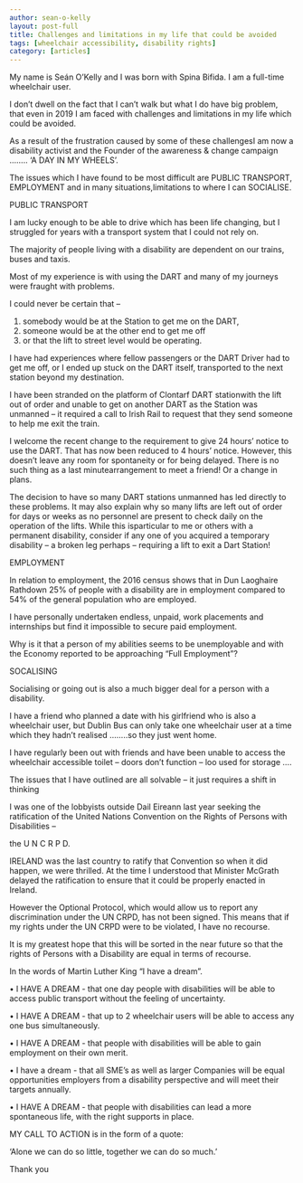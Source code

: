 ```yaml
---
author: sean-o-kelly
layout: post-full
title: Challenges and limitations in my life that could be avoided
tags: [wheelchair accessibility, disability rights]
category: [articles]
---
```

My name is Seán O’Kelly and I was born with Spina Bifida.  I am a full-time wheelchair user. 

I don’t dwell on the fact that I can’t walk but what I do have big problem, that even in 2019 I am faced with challenges and limitations in my life which could be avoided. 

As a result of the frustration caused by some of these challengesI am now a disability activist and the Founder of the awareness & change campaign …….. ‘A DAY IN MY WHEELS’.

 

The issues which I have found to be most difficult are PUBLIC TRANSPORT, EMPLOYMENT and in many situations,limitations to where I can SOCIALISE.

 

 

PUBLIC TRANSPORT

I am lucky enough to be able to drive which has been life changing, but I struggled for years with a transport system that I could not rely on. 

 

The majority of people living with a disability are dependent on our trains, buses and taxis. 

 

Most of my experience is with using the DART and many of my journeys were fraught with problems. 

 

I could never be certain that – 

 
1. somebody would be at the Station to get me on the DART, 
2. someone would be at the other end to get me off 
3. or that the lift to street level would be operating.   

 

I have had experiences where fellow passengers or the DART Driver had to get me off, or I ended up stuck on the DART itself, transported to the next station beyond my destination.  

 

I have been stranded on the platform of Clontarf DART stationwith the lift out of order and unable to get on another DART as the Station was unmanned – it required a call to Irish Rail to request that they send someone to help me exit the train.

 

I welcome the recent change to the requirement to give 24 hours’ notice to use the DART. That has now been reduced to 4 hours’ notice. However, this doesn’t leave any room for spontaneity or for being delayed. There is no such thing as a last minutearrangement to meet a friend! Or a change in plans.

 

The decision to have so many DART stations unmanned has led directly to these problems. It may also explain why so many lifts are left out of order for days or weeks as no personnel are present to check daily on the operation of the lifts.  While this isparticular to me or others with a permanent disability, consider if any one of you acquired a temporary disability – a broken leg perhaps – requiring a lift to exit a Dart Station!

 

 

EMPLOYMENT

In relation to employment, the 2016 census shows that in Dun Laoghaire Rathdown 25% of people with a disability are in employment compared to 54% of the general population who are employed. 

 

I have personally undertaken endless, unpaid, work placements and internships but find it impossible to secure paid employment. 

 

Why is it that a person of my abilities seems to be unemployable and with the Economy reported to be approaching “Full Employment”?

 

 

SOCALISING

Socialising or going out is also a much bigger deal for a person with a disability. 

 

I have a friend who planned a date with his girlfriend who is also a wheelchair user, but Dublin Bus can only take one wheelchair user at a time which they hadn’t realised ……..so they just went home. 

 

I have regularly been out with friends and have been unable to access the wheelchair accessible toilet – doors don’t function – loo used for storage …. 

 

 

 

The issues that I have outlined are all solvable – it just requires a shift in thinking

 

I was one of the lobbyists outside Dail Eireann last year seeking the ratification of the United Nations Convention on the Rights of Persons with Disabilities – 

 

the U N C R P D.  

 

IRELAND was the last country to ratify that Convention so when it did happen, we were thrilled. At the time I understood that Minister McGrath delayed the ratification to ensure that it could be properly enacted in Ireland. 

 

However the Optional Protocol, which would allow us to report any discrimination under the UN CRPD, has not been signed. This means that if my rights under the UN CRPD were to be violated, I have no recourse. 

 

It is my greatest hope that this will be sorted in the near future so that the rights of Persons with a Disability are equal in terms of recourse.

 

 

In the words of Martin Luther King “I have a dream”. 

 
• I HAVE A DREAM - that one day people with disabilities will be able to access public transport without the feeling of uncertainty. 

 
• I HAVE A DREAM - that up to 2 wheelchair users will be able to access any one bus simultaneously. 

 
• I HAVE A DREAM - that people with disabilities will be able to gain employment on their own merit. 

 
• I have a dream - that all SME’s as well as larger Companies will be equal opportunities employers from a disability perspective and will meet their targets annually. 

 
• I HAVE A DREAM - that people with disabilities can lead a more spontaneous life, with the right supports in place. 

 

MY CALL TO ACTION     is in the form of a quote: 

‘Alone we can do so little, together we can do so much.’

Thank you
	
